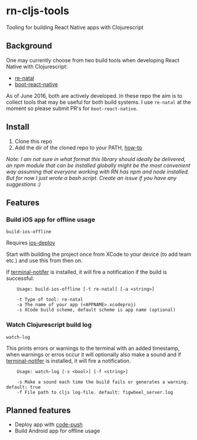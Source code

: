 # rn-cljs-tools
Tooling for building React Native apps with Clojurescript

## Background

One may currently choose from two build tools when developing React Native with Clojurescript: 
- [re-natal](https://github.com/drapanjanas/re-natal)
- [boot-react-native](https://github.com/mjmeintjes/boot-react-native)

As of June 2016, both are actively developed. In these repo the aim is to collect tools that may be useful for both build systems. I use `re-natal` at the moment so please submit PR's for `boot-react-native`.

## Install

1. Clone this repo
2. Add the dir of the cloned repo to your PATH, [how-to](http://unix.stackexchange.com/a/26059)

_Note: I am not sure in what format this library should ideally be delivered, an npm module that can be installed globally might be the most convenient way assuming that everyone working with RN has npm and node installed. But for now I just wrote a bash script. Create an issue if you have any suggestions :)_

## Features

### Build iOS app for offline usage 
`build-ios-offline`

Requires [ios-deploy](https://github.com/phonegap/ios-deploy)

Start with building the project once from XCode to your device (to add team etc.) and use this from then on.

If [terminal-notifer](https://github.com/julienXX/terminal-notifier) is installed, it will fire a notification if the build is successful.

```
    Usage: build-ios-offline [-t re-natal] [-a <string>]
    
    -t Type of tool: re-natal
    -a The name of your app (<APPNAME>.xcodeproj)
    -s XCode build scheme, default scheme is app name (optional)
```

### Watch Clojurescript build log
`watch-log`

This prints errors or warnings to the terminal with an added timestamp, when warnings or erros occur it will optionally also make a sound and if [terminal-notifer](https://github.com/julienXX/terminal-notifier) is installed, it will fire a notification.

```
    Usage: watch-log [-s <bool>] [-f <string>]
    
    -s Make a sound each time the build fails or generates a warning. default: true
    -f File path to cljs log-file. default: figwheel_server.log
```


## Planned features

- Deploy app with [code-push](http://microsoft.github.io/code-push/)
- Build Android app for offline usage